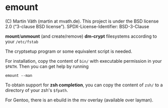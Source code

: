 # emount

(C) Martin Väth (martin at mvath.de).
This project is under the BSD license 2.0 (“3-clause BSD license”).
SPDX-License-Identifier: BSD-3-Clause

__mount__/__unmount__ (and create/remove) __dm-crypt__ filesystems
according to your `/etc/fstab`

The cryptsetup program or some equivalent script is needed.

For installation, copy the content of `bin/` with executable permission
in your `$PATH`. Then you can get help by running

`emount --man`

To obtain support for __zsh completion__, you can copy the content
of `zsh/` to a directory of your zsh's `$fpath`.

For Gentoo, there is an ebuild in the mv overlay (available over layman).
